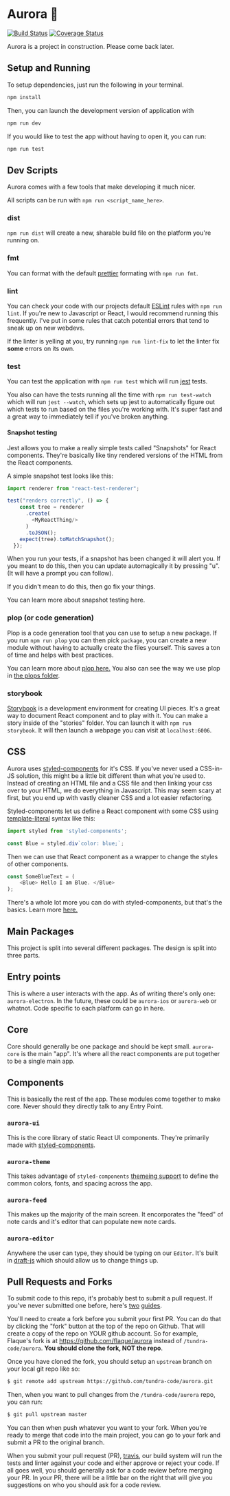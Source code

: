 # Aurora 🌌
[![Build Status](https://travis-ci.org/tundra-code/aurora.svg?branch=master)](https://travis-ci.org/tundra-code/aurora)
[![Coverage Status](https://coveralls.io/repos/github/tundra-code/aurora/badge.svg)](https://coveralls.io/github/tundra-code/aurora)

Aurora is a project in construction. Please come back later.

## Setup and Running

To setup dependencies, just run the following in your terminal.
``` bash
npm install
```

Then, you can launch the development version of application with 
``` bash
npm run dev
```

If you would like to test the app without having to open it, you can run:
``` bash
npm run test
```

## Dev Scripts

Aurora comes with a few tools that make developing it much nicer. 

All scripts can be run with `npm run <script_name_here>`.

### dist
`npm run dist` will create a new, sharable build file on the platform you're running on.

### fmt
You can format with the default [prettier](https://github.com/prettier/prettier) formating with `npm run fmt`.

### lint
You can check your code with our projects default [ESLint](http://eslint.org/) rules with `npm run lint`. If you're new to Javascript or React, I would recommend running this frequently. I've put in some rules that catch potential errors that tend to sneak up on new webdevs.

If the linter is yelling at you, try running `npm run lint-fix` to let the linter fix **some** errors on its own. 

### test
You can test the application with `npm run test` which will run [jest](https://facebook.github.io/jest/) tests. 

You also can have the tests running all the time with `npm run test-watch` which will run `jest --watch`, which sets up jest to automatically figure out which tests to run based on the files you're working with. It's super fast and a great way to immediately tell if you've broken anything.

#### Snapshot testing

Jest allows you to make a really simple tests called "Snapshots" for React components. They're basically like tiny rendered versions of the HTML from the React components. 

A simple snapshot test looks like this:

```js
import renderer from "react-test-renderer";

test("renders correctly", () => {
    const tree = renderer
      .create(
        <MyReactThing/>
      )
      .toJSON();
    expect(tree).toMatchSnapshot();
  });
```

When you run your tests, if a snapshot has been changed it will alert you. If you meant to do this, then you can update automagically it by pressing "u". (It will have a prompt you can follow). 

If you didn't mean to do this, then go fix your things.

You can learn more about snapshot testing here. 

### plop (or code generation)
Plop is a code generation tool that you can use to setup a new package. If you run `npm run plop` you can then pick `package`, you can create a new module without having to actually create the files yourself. This saves a ton of time and helps with best practices. 

You can learn more about [plop here.](https://github.com/amwmedia/plop) You also can see the way we use plop in [the plops folder](https://github.com/tundra-code/aurora/tree/master/scripts/plops).

### storybook
[Storybook](https://storybook.js.org/) is a development environment for creating UI pieces. It's a great way to document React component and to play with it. You can make a story inside of the "stories" folder. You can launch it with `npm run storybook`. It will then launch a webpage you can visit at `localhost:6006`. 

## CSS

Aurora uses [styled-components](https://www.styled-components.com/) for it's CSS. If you've never used a CSS-in-JS solution, this might be a little bit different than what you're used to. Instead of creating an HTML file and a CSS file and then linking your css over to your HTML, we do everything in Javascript. This may seem scary at first, but you end up with vastly cleaner CSS and a lot easier refactoring.

Styled-components let us define a React component with some CSS using [template-literal](https://www.styled-components.com/docs/advanced#tagged-template-literals) syntax like this:

``` js 
import styled from 'styled-components';

const Blue = styled.div`color: blue;`;
```

Then we can use that React component as a wrapper to change the styles of other components.

``` js 
const SomeBlueText = (
    <Blue> Hello I am Blue. </Blue>
);
```

There's a whole lot more you can do with styled-components, but that's the basics. Learn more [here.](https://www.styled-components.com/docs) 

## Main Packages

This project is split into several different packages. The design is split into three parts. 

## Entry points
This is where a user interacts with the app.
As of writing there's only one: `aurora-electron`. In the future, these could be `aurora-ios` or `aurora-web` or whatnot. Code specific to each platform can go in here.

## Core
Core should generally be one package and should be kept small. `aurora-core` is the main "app". It's where all the react components are put together to be a single main app. 

## Components
This is basically the rest of the app. These modules come together to make core. Never should they directly talk to any Entry Point.

### `aurora-ui`
This is the core library of static React UI components. They're primarily made with [styled-components](https://www.styled-components.com/).

### `aurora-theme`
This takes advantage of `styled-components` [themeing support](https://www.styled-components.com/docs/advanced#theming) to define the common colors, fonts, and spacing across the app. 

### `aurora-feed`
This makes up the majority of the main screen. It encorporates the "feed" of note cards and it's editor that can populate new note cards.

### `aurora-editor`
Anywhere the user can type, they should be typing on our `Editor`. It's built in [draft-js](https://draftjs.org/) which should allow us to change things up.

## Pull Requests and Forks

To submit code to this repo, it's probably best to submit a pull request. If you've never submitted one before, here's [two](https://github.com/CPAN-PRC/resources/wiki/My-first-Pull-Request) [guides](https://github.com/sqlcollaborative/dbatools/wiki/Your-First-Pull-Request). 

You'll need to create a fork before you submit your first PR. You can do that by clicking the "fork" button at the top of the repo on Github. That will create a copy of the repo on YOUR github account. So for example, Flaque's fork is at https://github.com/flaque/aurora instead of `/tundra-code/aurora`. **You should clone the fork, NOT the repo**.

Once you have cloned the fork, you should setup an `upstream` branch on your local git repo like so:

``` bash
$ git remote add upstream https://github.com/tundra-code/aurora.git
```

Then, when you want to pull changes from the `/tundra-code/aurora` repo, you can run: 

``` bash
$ git pull upstream master
```

You can then when push whatever you want to your fork. When you're ready to merge that code into the main project, you can go to your fork and submit a PR to the original branch.

When you submit your pull request (PR), [travis](https://travis-ci.org/), our build system will run the tests and linter against your code and either approve or reject your code. If all goes well, you should generally ask for a code review before merging your PR. In your PR, there will be a little bar on the right that will give you suggestions on who you should ask for a code review.
